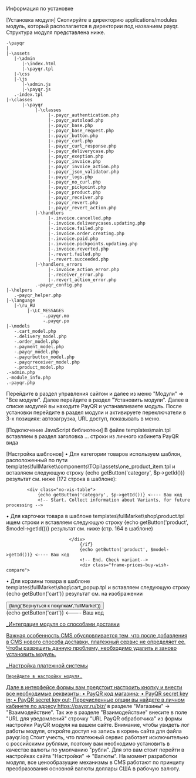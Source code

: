 Информация по установке

[Установка модуля]
Скопируйте в директорию applications/modules модуль, который располагается в директории под названием payqr. Структура модуля представлена ниже.
```
-\payqr
|
|-\assets
   |-\admin
      |-\index.html
      |-\payqr.tpl
   |-\css
   |-\js
      |-\admin.js
      |-\payqr.js
   .-index.tpl
|-\classes
      |-\payqr
           |-\classes
                |-.payqr_authentication.php
                |-.payqr_autoload.php
                |-.payqr_base.php
                |-.payqr_base_request.php
                |-.payqr_button.php
                |-.payqr_curl.php
                |-.payqr_curl_response.php
                |-.payqr_deliverycase.php
                |-.payqr_exeption.php
                |-.payqr_invoice.php
                |-.payqr_invoice_action.php
                |-.payqr_json_validator.php
                |-.payqr_logs.php
                |-.payqr_no_curl.php
                |-.payqr_pickpoint.php
                |-.payqr_product.php
                |-.payqr_receiver.php
                |-.payqr_revert.php
                |-.payqr_revert_action.php
           |-\handlers
                |-.invoice.cancelled.php
                |-.invoice.deliverycases.updating.php
                |-.invoice.failed.php
                |-.invoice.order.creating.php
                |-.invoice.paid.php
                |-.invoice.pickpoints.updating.php
                |-.invoice.reverted.php
                |-.revert.failed.php
                |-.revert.succeeded.php
           |-\handlers_errors
                |-.invoice_action_error.php
                |-.receiver_error.php
                |-.revert_action_error.php           
           .-payqr_config.php
|-\helpers
   .-payqr_helper.php 
|-\language
   |-\ru_RU
        |-\LC_MESSAGES
              -.payqr.mo
              -.payqr.po
|-\models
   -.cart_model.php
   -.delivery_model.php
   -.order_model.php
   -.payment_model.php
   -.payqr_model.php
   -.payqrbutton_model.php
   -.payqrreceiver_model.php
   -.product_model.php
.-admin.php
.-module_info.php
.-payqr.php
```

Перейдите в раздел управления сайтом и далее из меню "Модули" => "Все модули". Далее перейдите в раздел "Установить модули". Далее в списке модулей вы находите PayQR и устанавливаете модуль. После установки перейдите в раздел модули и активируете переключатели в 3-х позициях: автозагрузка, URL доступ, показывать в меню.

[Подключение JavaScript библиотеки]
В файле templates\main.tpl вставляем в раздел заголовка <head>… </head> строки из личного кабинета PayQR вида <script src="https://payqr.ru/popup.js?merchId={getMerchantId()}"></script>


[Настройка шаблонов]
•	Для категории товаров используем шаблон, расположенный по пути templates\fullMarket\components\TOpi\assets\one_product_item.tpl и вставляем следующую строку {echo getButton('category', $p->getId())} результат см. ниже (172 строка  в шаблоне):

            <div class="no-vis-table">
                {echo getButton('category', $p->getId())} <---- Ваш код
                <!-- Start. Collect information about Variants, for future processing -->

•	Для карточки товара в шаблоне templates\fullMarket\shop\product.tpl ищем строки и вставляем следующую строку {echo getButton('product', $model->getId())} результат см. ниже (стр. 164 в шаблоне)

                            </div>
                                {/if}
                                {echo getButton('product', $model->getId())} <---- Ваш код
                                <!-- End. Check variant-->
                                <div class="frame-prices-buy-wish-compare">

•	Для корзины товара в шаблоне templates\fullMarket\shop\cart_popup.tpl и вставляем следующую строку {echo getButton('cart')} результат см. на изображении
			<div class="btn-form f_l">
                <button type="button" data-closed="closed-js">
                    <span class="text-el">{lang('Вернуться к покупкам','fullMarket')}</span>
                </button>
            </div>
            {echo getButton('cart')} <---- Ваш код
            <div class="btn-buy f_r">
                <a href="{shop_url('cart')}">                                


_Интеграция модуля со способами доставки

Важная особенность CMS обусловливается тем, что после добавления в CMS нового способа доставки, платежный сервис не определяет ее. Чтобы разрешить данную проблему, необходимо удалить и заново установить модуль.

_Настройка платежной системы

	Перейдите в настройку модуля.

Дале в интерфейсе формы вам предстоит настроить кнопку и внести все необходимые реквизиты:
•	PayQR код магазина;
•	PayQR secret key in;
•	PayQR secret key out;
Перечисленные опции вы найдете в личном кабинете по адресу https://payqr.ru/biz/ в разделе "Магазины" -> "Взаимодействие".
Так же в разделе "Взаимодействие" внесите в поле "URL для уведомлений" строчку "URL PayQR обработчика" из формы настройки PayQR модуля на вашем сайте.
Внимание, чтобы увидеть лог работы модуля, откройте доступ на запись в корень сайта для файла payqr.log
Стоит учесть, что платежный сервис работает исключительно с российскими рублями, поэтому вам необходимо установить в качестве валюты по умолчанию "рубли". Для это вам стоит перейти в настройках сайта "Настройки" => "Валюты".
На момент разработки модуля, все ценообразущие механизмы в CMS работают по принципу преобразования основной валюты доллары США в рабочую валюту.

